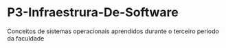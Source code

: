 # P3-Infraestrura-De-Software
Conceitos de sistemas operacionais aprendidos durante o terceiro período da faculdade
